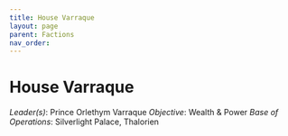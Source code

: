 ```yaml
---
title: House Varraque
layout: page
parent: Factions
nav_order: 
---
```


# House Varraque
*Leader(s)*: Prince Orlethym Varraque
*Objective*: Wealth & Power 
*Base of Operations*: Silverlight Palace, Thalorien
